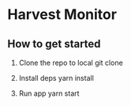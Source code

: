 # Harvest Monitor

## How to get started
1. Clone the repo to local
   git clone

2. Install deps
   yarn install

3. Run app
   yarn start
